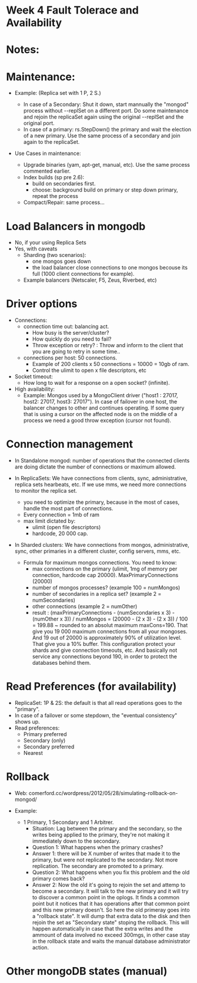 # Week 4 Fault Tolerace and Availability

Notes:
=====

# Maintenance:

- Example: (Replica set with 1 P, 2 S.) 
	- In case of a Secondary: Shut it down, start mannually the "mongod" process without --replSet on a different port. Do some maintenance and rejoin the replicaSet again using the original --replSet and the original port.
	- In case of a primary: rs.StepDown() the primary and wait the election of a new primary. Use the same process of a secondary and join again to the replicaSet.

- Use Cases in maintenance:
	- Upgrade binaries (yam, apt-get, manual, etc). Use the same process commented earlier. 
	- Index builds (sp pre 2.6): 
		- build on secondaries first.
		- choose: background build on primary or step down primary, repeat the process
	- Compact/Repair: same process...
 
# Load Balancers in mongodb
- No, if your using Replica Sets
- Yes, with caveats
	- Sharding (two scenarios):
		- one mongos goes down
		- the load balancer close connections to one mongos becouse its full (1000 client connections for example). 
	- Example balancers (Netscaler, F5, Zeus, Riverbed, etc)

# Driver options 
- Connections: 
	- connection time out: balancing act. 
		- How busy is the server/cluster?
		- How quickly do you need to fail? 	
		- Throw exception or retry? : Throw and inform to the client that you are going to retry in some time..
	- connections per host: 50 connections. 
		- Example of 200 clients x 50 connections = 10000 = 10gb of ram. 
		- Control the ulimit to open x file descriptors, etc
- Socket timeout: 
	- How long to wait for a response on a open socket? (infinite).
- High availability: 	
	- Example: Mongos used by a MongoClient driver ("host1 : 27017, host2: 27017, host3: 27017"). In case of failover in one host, the balancer 
	changes to other and continues operating. If some query that is using a cursor on the affected node is on the middle of a process we need a good throw exception (cursor not found). 

# Connection management
- In Standalone mongod: number of operations that the connected clients are doing dictate the number of connections or maximum allowed. 

- In ReplicaSets: We have connections from clients, sync, administrative, replica sets hearbeats, etc. If we use mms, we need more connections to monitor the replica set.
	- you need to optimize the primary, because in the most of cases, handle the most part of connections.
	- Every connection = 1mb of ram
	- max limit dictated by:
		- ulimit (open file descriptors)
		- hardcode, 20 000 cap.
	
- In Sharded clusters: We have connections from mongos, administrative, sync, other primaries in a different cluster, config servers, mms, etc.
	- Formula for maximum mongos connections. You need to know:
		- max connections on the primary (ulimit, 1mg of memory per connection, hardcode cap 20000). MaxPrimaryConnections (20000)
		- number of mongos processes? (example 100 = numMongos)
		- number of secondaries in a replica set? (example 2 = numSecondaries)
		- other connections (example 2 = numOther)
		- result : (maxPrimaryConnections - (numSecondaries x 3) - (numOther x 3)) / numMongos = (20000 - (2 x 3) - (2 x 3)) / 100 = 199.88 ~ rounded to an absolut maximum maxCons=190. That give you 19 000 maximum connections from all your mongoses. And 19 out of 20000 is approximately 90% of utilization level. That give you a 10% buffer. This configuration protect your shards and give connection timeouts, etc. And basically not service any connections beyond 190, in order to protect the databases behind them. 


# Read Preferences (for availability)

- ReplicaSet: 1P & 2S: the default is that all read operations goes to the "primary".
- In case of a failover or some stepdown, the "eventual consistency" shows up.
- Read preferences:
	- Primary preferred
	- Secondary (only)
	- Secondary preferred
	- Nearest

# Rollback

- Web: comerford.cc/wordpress/2012/05/28/simulating-rollback-on-mongod/

- Example: 
	- 1 Primary, 1 Secondary and 1 Arbitrer. 
		- Situation: Lag between the primary and the secondary, so the writes being applied to the primary, they're not making it immediately down to the secondary. 
		- Question 1: What happens when the primary crashes?
		- Answer 1: there will be X number of writes that made it to the primary, but were not replicated to the secondary. Not more replication. The secondary are promoted to a primary.
		- Question 2: What happens when you fix this problem and the old primary comes back?
		- Answer 2: Now the old it's going to rejoin the set and attemp to become a secondary. It will talk to the new primary and it will try to discover a common point in the oplogs. It finds a common point but it notices that it has operations after that common point and this new primary doesn't. So here the old primeray goes into a "rollback state". It will dump that extra data to the disk and then rejoin the set as "Secondary state" stoping the rollback. This will happen automatically in case that the extra writes and the ammount of data involved no exceed 300mgs, in other case stay in the rollback state and waits the manual database administrator action.


# Other mongoDB states (manual)

